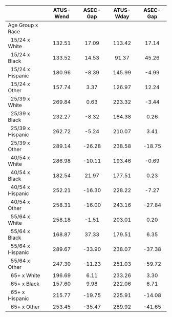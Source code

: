 
|                      |    ATUS-Wend |     ASEC-Gap |    ATUS-Wday |     ASEC-Gap |
| -------------------- | :----------: | :----------: | :----------: | :----------: |
| Age Group x Race     |              |              |              |              |
| &nbsp;&nbsp;15/24 x White |       132.51 |        17.09 |       113.42 |        17.14 |
| &nbsp;&nbsp;15/24 x Black |       133.52 |        14.53 |        91.37 |        45.26 |
| &nbsp;&nbsp;15/24 x Hispanic |       180.96 |        -8.39 |       145.99 |        -4.99 |
| &nbsp;&nbsp;15/24 x Other |       157.74 |         3.37 |       126.97 |        12.24 |
| &nbsp;&nbsp;25/39 x White |       269.84 |         0.63 |       223.32 |        -3.44 |
| &nbsp;&nbsp;25/39 x Black |       232.27 |        -8.32 |       184.38 |         0.26 |
| &nbsp;&nbsp;25/39 x Hispanic |       262.72 |        -5.24 |       210.07 |         3.41 |
| &nbsp;&nbsp;25/39 x Other |       289.14 |       -26.28 |       238.58 |       -18.75 |
| &nbsp;&nbsp;40/54 x White |       286.98 |       -10.11 |       193.46 |        -0.69 |
| &nbsp;&nbsp;40/54 x Black |       182.54 |        21.97 |       177.51 |         0.23 |
| &nbsp;&nbsp;40/54 x Hispanic |       252.21 |       -16.30 |       228.22 |        -7.27 |
| &nbsp;&nbsp;40/54 x Other |       258.31 |       -16.00 |       243.16 |       -27.84 |
| &nbsp;&nbsp;55/64 x White |       258.18 |        -1.51 |       203.01 |         0.20 |
| &nbsp;&nbsp;55/64 x Black |       168.87 |        37.33 |       179.51 |         6.35 |
| &nbsp;&nbsp;55/64 x Hispanic |       289.67 |       -33.90 |       238.07 |       -37.38 |
| &nbsp;&nbsp;55/64 x Other |       247.30 |       -11.23 |       251.03 |       -59.72 |
| &nbsp;&nbsp;65+ x White |       196.69 |         6.11 |       233.26 |         3.30 |
| &nbsp;&nbsp;65+ x Black |       157.60 |         9.98 |       222.06 |         6.71 |
| &nbsp;&nbsp;65+ x Hispanic |       215.77 |       -19.75 |       225.91 |       -14.08 |
| &nbsp;&nbsp;65+ x Other |       253.45 |       -35.47 |       289.92 |       -41.65 |

